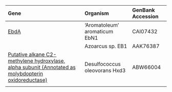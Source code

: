 
 Gene | Organism | GenBank Accession |
 :--- | :---------- | :---------- |
| [EbdA]() | ‘Aromatoleum’ aromaticum EbN1 | CAI07432 |
| []() | Azoarcus sp. EB1 | AAK76387 |
| [Putative alkane C2-methylene hydroxylase, alpha subunit (Annotated as molybdopterin oxidoreductase)]() | Desulfococcus oleovorans Hxd3 | ABW66004 |
| []() | | |

